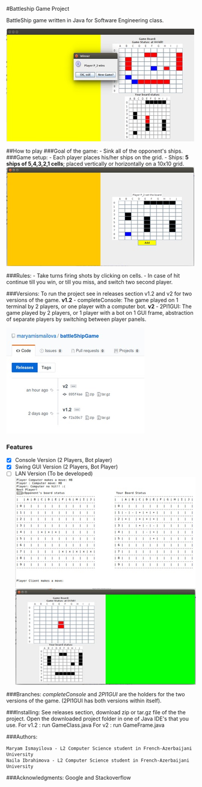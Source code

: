 #Battleship Game Project

BattleShip game written in Java for Software Engineering class.

![Screen of BattleShip Game](img/gameScreen.jpg)

##How to play
###Goal of the game:
    - Sink all of the opponent's ships.
###Game setup:
    - Each player places his/her ships on the grid.
    - Ships: **5 ships of 5,4,3,2,1 cells**; placed vertically or horizontally on a 10x10 grid.
![Screen of board setup in GUI version](img/boardSetup.jpg)

###Rules:
    - Take turns firing shots by clicking on cells.
    - In case of hit continue till you win, or till you miss, and switch two second player.

###Versions:
To run the project see in releases section v1.2 and v2 for two versions of the game.
**v1.2** - completeConsole:
  The game played on 1 terminal by 2 players, or one player with a computer bot.
**v2** - 2Pl1GUI:
  The game played by 2 players, or 1 player with a bot on 1 GUI frame, abstraction of separate players by switching between player panels.

![Screen of GitHub releases section](./img/releases.jpg)

### Features
- [x] Console Version (2 Players, Bot player)
- [x] Swing GUI Version (2 Players, Bot Player)
- [ ] LAN Version (To be developed)
 ![Console game interface](img/consoleInterface.jpg)
 ![GUI version interface](img/gameHit.jpg)

###Branches:
*completeConsole* and *2Pl1GUI* are the holders for the two versions of the game. (2Pl1GUI has both versions within itself).

###Installing:
See releases section, download zip or tar.gz file of the the project.
Open the downloaded project folder in one of Java IDE's that you use.
For v1.2 : run GameClass.java
For v2 : run GameFrame.java

###Authors:

    Maryam Ismayilova - L2 Computer Science student in French-Azerbaijani University
    Naila Ibrahimova - L2 Computer Science student in French-Azerbaijani University

###Acknowledgments:
    Google and Stackoverflow

